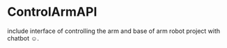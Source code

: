 # ControlArmAPI
include interface of controlling the arm and base of arm robot project with chatbot ☺️.
